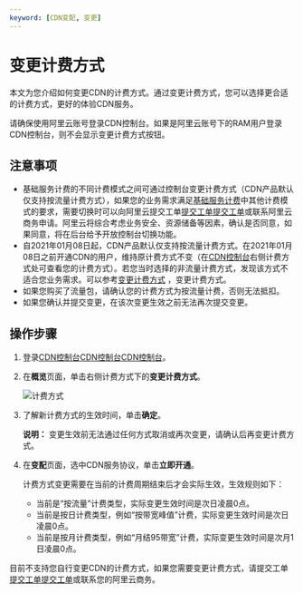```yaml
---
keyword: [CDN变配, 变更]
---
```


# 变更计费方式

本文为您介绍如何变更CDN的计费方式。通过变更计费方式，您可以选择更合适的计费方式，更好的体验CDN服务。

请确保使用阿里云账号登录CDN控制台。如果是阿里云账号下的RAM用户登录CDN控制台，则不会显示变更计费方式按钮。

## 注意事项

-   基础服务计费的不同计费模式之间可通过控制台变更计费方式（CDN产品默认仅支持按流量计费方式），如果您的业务需求满足[基础服务计费](/intl.zh-CN/产品计费/计费方式/基础服务计费.md)中其他计费模式的要求，需要切换时可以向阿里云提交工单[提交工单](https://selfservice.console.aliyun.com/ticket/createIndex)[提交工单](https://workorder-intl.console.aliyun.com/?spm=5176.2020520001.aliyun_topbar.18.dbd44bd3e4f845#/ticket/createIndex)或联系阿里云商务申请。阿里云将综合考虑业务安全、资源储备等因素，确认是否同意，如果同意，将在后台给予开放控制台切换功能。
-   自2021年01月08日起，CDN产品默认仅支持按流量计费方式。在2021年01月08日之前开通CDN的用户，维持原计费方式不变（在[CDN控制台](https://cdn.console.aliyun.com)右侧计费方式处可查看您的计费方式）。若您当时选择的非流量计费方式，发现该方式不适合您业务需求。可以参考[变更计费方式](#task_187531) ，变更计费方式。
-   如果您购买了流量包，请确认您的计费方式为按流量计费，否则无法抵扣。
-   如果您确认并提交变更，在该次变更生效之前无法再次提交变更。

## 操作步骤

1.  登录[CDN控制台](https://cdn.console.aliyun.com)[CDN控制台](https://cdn.console.aliyun.com)[CDN控制台](https://partners-intl.aliyun.com/login-required#cdn)。

2.  在**概览**页面，单击右侧计费方式下的**变更计费方式**。

    ![计费方式](https://static-aliyun-doc.oss-accelerate.aliyuncs.com/assets/img/zh-CN/9452119951/p6037.png)

3.  了解新计费方式的生效时间，单击**确定**。

    **说明：** 变更生效前无法通过任何方式取消或再次变更，请确认后再变更计费方式。

4.  在**变配**页面，选中CDN服务协议，单击**立即开通**。

    计费方式变更需要在当前的计费周期结束后才会实际生效，生效规则如下：

    -   当前是“按流量”计费类型，实际变更生效时间是次日凌晨0点。
    -   当前是按日计费类型，例如“按带宽峰值”计费，实际变更生效时间是次日凌晨0点。
    -   当前是按月计费类型，例如“月结95带宽”计费，实际变更生效时间是次月1日凌晨0点。

目前不支持您自行变更CDN的计费方式，如果您需要变更计费方式，请提交工单[提交工单](https://selfservice.console.aliyun.com/ticket/createIndex)[提交工单](https://workorder-intl.console.aliyun.com/?spm=5176.2020520001.aliyun_topbar.18.dbd44bd3e4f845#/ticket/createIndex)或联系您的阿里云商务。


